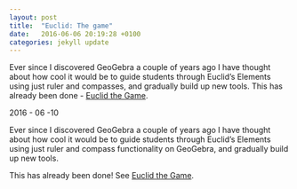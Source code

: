 ```yaml
---
layout: post
title:  "Euclid: The game"
date:   2016-06-06 20:19:28 +0100
categories: jekyll update
---
```


Ever since I discovered GeoGebra a couple of years ago I have thought about how cool it would be to guide students through Euclid’s Elements using just ruler and compasses, and gradually build up new tools. This has already been done -  [Euclid the Game](http://euclidthegame.com/).

2016 - 06 -10


Ever since I discovered GeoGebra a couple of years ago I have thought about how cool it would be to guide students through Euclid’s Elements using just ruler and compass functionality on GeoGebra, and gradually build up new tools.

This has already been done! See [Euclid the Game](http://euclidthegame.com/).